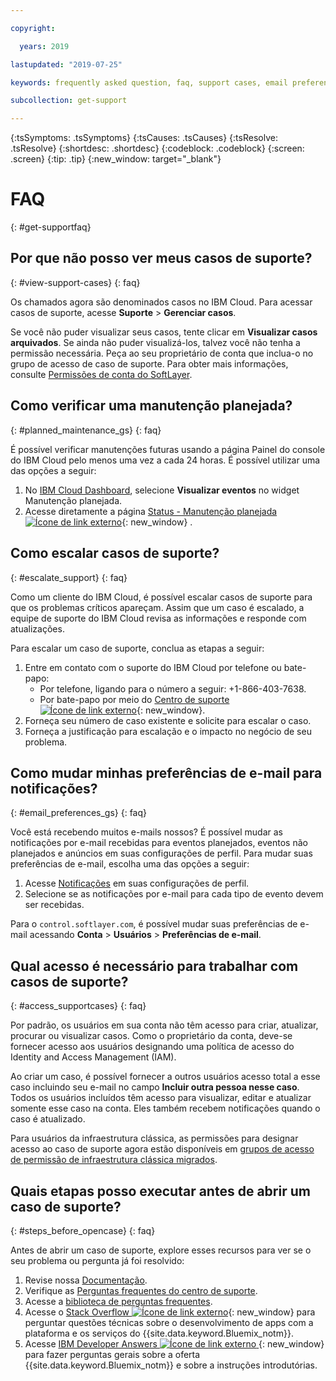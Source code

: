 ```yaml
---

copyright:

  years: 2019

lastupdated: "2019-07-25"

keywords: frequently asked question, faq, support cases, email preferences, access for cases, support faq 

subcollection: get-support 

---
```



{:tsSymptoms: .tsSymptoms}
{:tsCauses: .tsCauses}
{:tsResolve: .tsResolve}
{:shortdesc: .shortdesc}
{:codeblock: .codeblock}
{:screen: .screen}
{:tip: .tip}
{:new_window: target="_blank"}

# FAQ
{: #get-supportfaq}

## Por que não posso ver meus casos de suporte? 
{: #view-support-cases}
{: faq}

Os chamados agora são denominados casos no IBM Cloud. Para acessar casos de suporte, acesse **Suporte** > **Gerenciar casos**.

Se você não puder visualizar seus casos, tente clicar em **Visualizar casos arquivados**. Se ainda não puder visualizá-los, talvez você não tenha a permissão necessária. Peça ao seu proprietário de conta que inclua-o no grupo de acesso de caso de suporte. Para obter mais informações, consulte [Permissões de conta do SoftLayer](https://test.cloud.ibm.com/docs/iam?topic=iam-migrated_permissions).

## Como verificar uma manutenção planejada?
{: #planned_maintenance_gs}
{: faq}

É possível verificar manutenções futuras usando a página Painel do console do IBM Cloud pelo menos uma vez a cada 24 horas. É possível utilizar uma das
opções a seguir: 

1. No [IBM Cloud Dashboard](https://cloud.ibm.com/), selecione **Visualizar eventos** no widget Manutenção planejada. 
2. Acesse diretamente a página [Status - Manutenção planejada ![Ícone de link externo](../icons/launch-glyph.svg "Ícone de link externo")](https://cloud.ibm.com/status?selected=maintenance){: new_window} .

## Como escalar casos de suporte? 
{: #escalate_support}
{: faq}

Como um cliente do IBM Cloud, é possível escalar casos de suporte para que os problemas críticos apareçam. Assim que um caso é escalado, a equipe de suporte do IBM Cloud revisa as informações e responde com atualizações. 

Para escalar um caso de suporte, conclua as etapas a seguir: 
1. Entre em contato com o suporte do IBM Cloud por telefone ou bate-papo:
    * Por telefone, ligando para o número a seguir: +1-866-403-7638.
    * Por bate-papo por meio do [Centro de suporte ![Ícone de link externo](../icons/launch-glyph.svg "Ícone de link externo")](https://{DomainName}/unifiedsupport/supportcenter){: new_window}.
2. Forneça seu número de caso existente e solicite para escalar o caso. 
3. Forneça a justificação para escalação e o impacto no negócio de seu problema. 

## Como mudar minhas preferências de e-mail para notificações? 
{: #email_preferences_gs}
{: faq}

Você está recebendo muitos e-mails nossos? É possível mudar as notificações por e-mail recebidas para eventos planejados, eventos não planejados e anúncios em suas configurações de perfil. Para mudar suas preferências de e-mail, escolha uma das opções a seguir: 

1. Acesse [Notificações](https://cloud.ibm.com/user/notifications) em suas configurações de perfil.
1. Selecione se as notificações por e-mail para cada tipo de evento devem ser recebidas.

Para o `control.softlayer.com`, é possível mudar suas preferências de e-mail acessando **Conta** > **Usuários** > **Preferências de e-mail**. 

## Qual acesso é necessário para trabalhar com casos de suporte? 
{: #access_supportcases}
{: faq}

Por padrão, os usuários em sua conta não têm acesso para criar, atualizar, procurar ou visualizar casos. Como o proprietário da conta, deve-se fornecer acesso aos usuários designando uma política de acesso do Identity and Access Management (IAM). 

Ao criar um caso, é possível fornecer a outros usuários acesso total a esse caso incluindo seu e-mail no campo **Incluir outra pessoa nesse caso**. Todos os usuários incluídos têm acesso para visualizar, editar e atualizar somente esse caso na conta. Eles também recebem notificações quando o caso é atualizado. 

Para usuários da infraestrutura clássica, as permissões para designar acesso ao caso de suporte agora estão disponíveis em [grupos de acesso de permissão de infraestrutura clássica migrados](/docs/iam?topic=iam-predefined).

## Quais etapas posso executar antes de abrir um caso de suporte? 
{: #steps_before_opencase}
{: faq}

Antes de abrir um caso de suporte, explore esses recursos para ver se o seu problema ou pergunta
já foi resolvido: 

1. Revise nossa [Documentação](https://cloud.ibm.com/docs). 
2. Verifique as [Perguntas frequentes do centro de suporte](https://cloud.ibm.com/unifiedsupport/supportcenter). 
3. Acesse a [biblioteca de perguntas frequentes](https://cloud.ibm.com/docs/faqs). 
4. Acesse o [Stack Overflow ![Ícone de link externo](../icons/launch-glyph.svg "Ícone de link externo")](http://stackoverflow.com/questions/tagged/ibm-bluemix){: new_window} para perguntar questões técnicas sobre o desenvolvimento de apps com a plataforma e os serviços do {{site.data.keyword.Bluemix_notm}}.
5. Acesse [IBM Developer Answers
![Ícone de link externo](../icons/launch-glyph.svg "Ícone de link externo") ](https://developer.ibm.com/answers/smart-spaces/12/bluemix.html){: new_window} para fazer perguntas gerais sobre a oferta {{site.data.keyword.Bluemix_notm}} e
sobre a instruções introdutórias.
